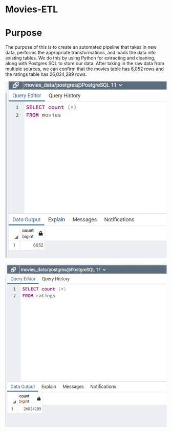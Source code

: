 # Movies-ETL

# Purpose
The purpose of this is to create an automated pipeline that takes in new data, performs the appropriate transformations, and loads the data into existing tables. We do this by using Python for extracting and cleaning, along with Postgres SQL to store our data. After taking in the raw data from multiple sources, we can confirm that the movies table has 6,052 rows and the ratings table has 26,024,289 rows. 

![img](https://github.com/Ampickett/Movies-ETL/blob/main/movies_query.png?raw=true)

![img](https://github.com/Ampickett/Movies-ETL/blob/main/ratings_query.png?raw=true)
